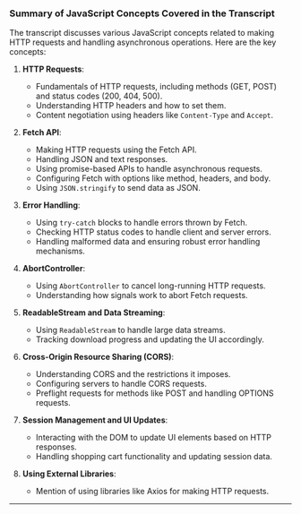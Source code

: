 ### Summary of JavaScript Concepts Covered in the Transcript

The transcript discusses various JavaScript concepts related to making HTTP requests and handling asynchronous operations. Here are the key concepts:

1. **HTTP Requests**:
    
    - Fundamentals of HTTP requests, including methods (GET, POST) and status codes (200, 404, 500).
    - Understanding HTTP headers and how to set them.
    - Content negotiation using headers like `Content-Type` and `Accept`.
2. **Fetch API**:
    
    - Making HTTP requests using the Fetch API.
    - Handling JSON and text responses.
    - Using promise-based APIs to handle asynchronous requests.
    - Configuring Fetch with options like method, headers, and body.
    - Using `JSON.stringify` to send data as JSON.
3. **Error Handling**:
    
    - Using `try-catch` blocks to handle errors thrown by Fetch.
    - Checking HTTP status codes to handle client and server errors.
    - Handling malformed data and ensuring robust error handling mechanisms.
4. **AbortController**:
    
    - Using `AbortController` to cancel long-running HTTP requests.
    - Understanding how signals work to abort Fetch requests.
5. **ReadableStream and Data Streaming**:
    
    - Using `ReadableStream` to handle large data streams.
    - Tracking download progress and updating the UI accordingly.
6. **Cross-Origin Resource Sharing (CORS)**:
    
    - Understanding CORS and the restrictions it imposes.
    - Configuring servers to handle CORS requests.
    - Preflight requests for methods like POST and handling OPTIONS requests.
7. **Session Management and UI Updates**:
    
    - Interacting with the DOM to update UI elements based on HTTP responses.
    - Handling shopping cart functionality and updating session data.
8. **Using External Libraries**:
    
    - Mention of using libraries like Axios for making HTTP requests.

---
